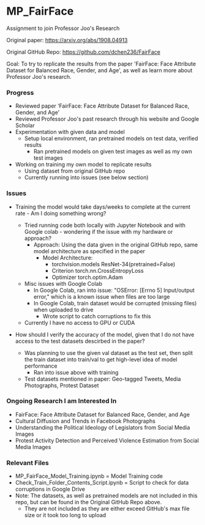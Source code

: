 # MP_FairFace

Assignment to join Professor Joo's Research

Original paper: https://arxiv.org/abs/1908.04913

Original GitHub Repo: https://github.com/dchen236/FairFace 

Goal: To try to replicate the results from the paper 'FairFace: Face Attribute Dataset for Balanced Race, Gender, and Age', as well as learn more about Professor Joo's research.

### Progress

- Reviewed paper ‘FairFace: Face Attribute Dataset for Balanced Race, Gender, and Age’
- Reviewed Professor Joo's past research through his website and Google Scholar
- Experimentation with given data and model
	- Setup local environment, ran pretrained models on test data, verified results
	 	- Ran pretrained models on given test images as well as my own test images
- Working on training my own model to replicate results 
	- Using dataset from original GitHub repo
	- Currently running into issues (see below section)


### Issues

- Training the model would take days/weeks to complete at the current rate - Am I doing something wrong?
	- Tried running code both locally with Jupyter Notebook and with Google colab - wondering if the issue with my hardware or approach?
		- Approach: Using the data given in the original GitHub repo, same model architecture as specified in the paper
			- Model Architecture:
				- torchvision.models ResNet-34(pretrained=False)
				- Criterion torch.nn.CrossEntropyLoss
				- Optimizer torch.optim.Adam
	- Misc issues with Google Colab
		- In Google Colab, ran into issue: "OSError: [Errno 5] Input/output error," which is a known issue when files are too large
		- In Google Colab, train dataset would be corrupted (missing files) when uploaded to drive
			- Wrote script to catch corruptions to fix this
	- Currently I have no access to GPU or CUDA

- How should I verify the accuracy of the model, given that I do not have access to the test datasets descirbed in the paper?
	- Was planning to use the given val dataset as the test set, then split the train dataset into train/val to get high-level idea of model performance
		- Ran into issue above with training
	- Test datasets mentioned in paper: Geo-tagged Tweets, Media Photographs, Protest Dataset


### Ongoing Research I am Interested In

- FairFace: Face Attribute Dataset for Balanced Race, Gender, and Age
- Cultural Diffusion and Trends in Facebook Photographs
- Understanding the Political Ideology of Legislators from Social Media Images
- Protest Activity Detection and Perceived Violence Estimation from Social Media Images


### Relevant Files

- MP_FairFace_Model_Training.ipynb = Model Training code
- Check_Train_Folder_Contents_Script.ipynb = Script to check for data corruptions in Google Drive
- Note: The datasets, as well as pretrained models are not included in this repo, but can be found in the Original GitHub Repo above. 
	- They are not included as they are either exceed GitHub's max file size or it took too long to upload

